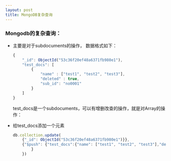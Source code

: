 ```yaml
---
layout: post
title: MongoDB复杂查询
---
```


### Mongodb的复杂查询：

+ 主要是对于subdocuments的操作， 数据格式如下：

  ~~~ javascript
  {
      "_id": ObjectId("53c36f20ef48a6371fb980e1"),
      "test_docs": [
          {
              "name" : ["test1", "test2", "test3"],
              "deleted" : true,
              "sub_id": "no0001"
          }
      ]
  }
  ~~~
    
  test_docs是一个subdocuments，可以有增删改查的操作，就是对Array的操作：

+ 给test_docs添加一个元素

  ~~~ javascript
  db.collection.update(
      {"_id": ObjectId("53c36f20ef48a6371fb980e1")}},
      {"$push": {"test_docs":{"name": ["test1", "test2", "test3"],"deleted": false,"sub_id": "no002"}
          }
      })
  ~~~
        

